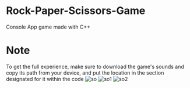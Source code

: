 # Rock-Paper-Scissors-Game
Console App game made with C++ 

# Note 
To get the full experience, make sure to download the game's sounds and copy its path from your device, and put the location in the section designated for it within the code
![so](https://github.com/AhmedMohamed-1/Rock-Paper-Scissors-Game/assets/140642488/f126bde3-3849-4f8b-a2c5-2a7850f61d55)
![so1](https://github.com/AhmedMohamed-1/Rock-Paper-Scissors-Game/assets/140642488/cab9cd09-c4f2-4486-b0bc-988ed0480f75)
![so2](https://github.com/AhmedMohamed-1/Rock-Paper-Scissors-Game/assets/140642488/53ee24a8-9e26-44aa-9b1d-7f01b4d1968b)
